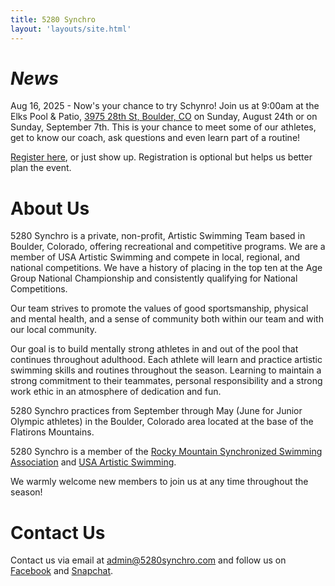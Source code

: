 ```yaml
---
title: 5280 Synchro
layout: 'layouts/site.html'
---
```


# *News*

Aug 16, 2025 - Now's your chance to try Schynro!  Join us at 9:00am at the Elks Pool & Patio, [3975 28th St, Boulder, CO](https://maps.app.goo.gl/NRjCC8MCF38cwhpi9) on Sunday, August 24th or on Sunday, September 7th.  This is your chance to meet some of our athletes, get to know our coach, ask questions and even learn part of a routine!

[Register here](https://docs.google.com/forms/d/e/1FAIpQLSf5lzibkwWQx1LkI_FbFRZxW9irSNIZ8qXBK5FjwqXhCJHMdQ/viewform), or just show up.  Registration is optional but helps us better plan the event.

# About Us

5280 Synchro is a private, non-profit, Artistic Swimming Team based in Boulder, Colorado, offering recreational and competitive programs. We are a member of USA Artistic Swimming and compete in local, regional, and national competitions. We have a history of placing in the top ten at the Age Group National Championship and consistently qualifying for National Competitions. 

Our team strives to promote the values of good sportsmanship, physical and mental health, and a sense of community both within our team and with our local community.

Our goal is to build mentally strong athletes in and out of the pool that continues throughout adulthood. Each athlete will learn and practice artistic swimming skills and routines throughout the season. Learning to maintain a strong commitment to their teammates, personal responsibility and a strong work ethic in an atmosphere of dedication and fun.

5280 Synchro practices from September through May (June for Junior Olympic athletes) in the Boulder, Colorado area located at the base of the Flatirons Mountains. 

5280 Synchro is a member of the [Rocky Mountain Synchronized Swimming Association](https://www.rockymountainsynchro.org/) and [USA Artistic Swimming](https://www.usaartisticswim.org/).

We warmly welcome new members to join us at any time throughout the season!

# Contact Us

Contact us via email at <a href="mailto:admin@5280synchro.com">admin@5280synchro.com</a> and follow us on [Facebook](http://facebook.com) and
[Snapchat](http://snapchat.com).

